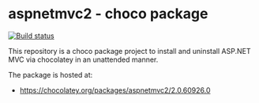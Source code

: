# aspnetmvc2 - choco package

[![Build status](https://ci.appveyor.com/api/projects/status/s732wjxixsrqsdvt?svg=true)](https://ci.appveyor.com/project/muratiakos/aspnetmvc2)

This repository is a choco package project to install and uninstall ASP.NET MVC
via chocolatey in an unattended manner.

The package is hosted at:

- https://chocolatey.org/packages/aspnetmvc2/2.0.60926.0
